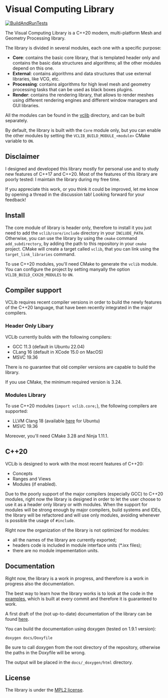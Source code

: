 # Visual Computing Library

[![BuildAndRunTests](https://github.com/cnr-isti-vclab/vclib/actions/workflows/BuildAndRunTests.yml/badge.svg)](https://github.com/cnr-isti-vclab/vclib/actions/workflows/BuildAndRunTests.yml)

The Visual Computing Library is a C++20 modern, multi-platform Mesh and Geometry Processing library.

The library is divided in several modules, each one with a specific purpose:
  - **Core**: contains the basic core library, that is templated header only and contains the basic data structures and algorithms; all the other modules depend on this one.
  - **External**: contains algorithms and data structures that use external libraries, like VCG, etc.
  - **Processing**: contains algorithms for high level mesh and geometry processing tasks that can be used as black boxes plugins.
  - **Render**: contains the rendering library, that allows to render meshes using different rendering engines and different window managers and GUI libraries.

All the modules can be found in the [vclib](vclib) directory, and can be built separately.

By default, the library is built with the `Core` module only, but you can enable the other modules by setting the `VCLIB_BUILD_MODULE_<module>` CMake variable to `ON`.

## Disclaimer

I designed and developed this library mostly for personal use and to study new features of C++17 and C++20.
Most of the features of this library are poorly tested: I maintain the library during my free time.

If you appreciate this work, or you think it could be improved, let me know by opening a thread in the discussion tab!
Looking forward for your feedback!

## Install

The core module of library is header only, therefore to install it you just need to add the `vclib/core/include` directory in your
`INCLUDE_PATH`.
Otherwise, you can use the library by using the `cmake` command `add_subdirectory`, by adding the path to this repository
in your `cmake` project. CMake will create a target called `vclib`, that you can link using the `target_link_libraries` command.

To use C++20 modules, you'll need CMake to generate the `vclib` module. You can configure the project by setting manyally the option
`VCLIB_BUILD_CXX20_MODULES` to `ON`.

## Compiler support

VCLib requires recent compiler versions in order to build the newly features of the C++20 language, that have been recently 
integrated in the major compilers.

### Header Only Libary

VCLib currently builds with the following compilers:
  - GCC 11.3 (default in Ubuntu 22.04)
  - CLang 16 (default in XCode 15.0 on MacOS)
  - MSVC 19.36

There is no guarantee that old compiler versions are capable to build the library.

If you use CMake, the minimum required version is 3.24.

### Modules Library

To use C++20 modules (`import vclib.core;`), the following compilers are supported:
  - LLVM Clang 18 (available [here](https://apt.llvm.org/) for Ubuntu)
  - MSVC 19.36
  
Moreover, you'll need CMake 3.28 and Ninja 1.11.1.

## C++20

VCLib is designed to work with the most recent features of C++20:
  - Concepts
  - Ranges and Views
  - Modules (if enabled).
  
Due to the poorly support of the major compilers (especially GCC) to C++20 modules, right now the library is designed in order
to let the user choose to use it as a header only library or with modules. When the support for modules will be strong 
enough by major compilers, build systems and IDEs, the library will be refactored and will use only modules, avoiding whenever 
is possible the usage of `#include`.

Right now the organization of the library is not optimized for modules: 
- all the names of the library are currently exported; 
- headers code is included in module interface units (*.ixx files);
- there are no module impementation units.

## Documentation

Right now, the library is a work in progress, and therefore is a work in progress also the documentation.

The best way to learn how the library works is to look at the code in the [examples](examples), which is built at every commit and 
therefore it is guaranteed to work.

A first draft of the (not up-to-date) documentation of the library can be found [here](https://alemuntoni.github.io/vclib/).

You can build the documentation using doxygen (tested on 1.9.1 version):

```
doxygen docs/Doxyfile
```

Be sure to call doxygen from the root directory of the repository, otherwise the paths in the Doxyfile will be wrong.

The output will be placed in the `docs/_doxygen/html` directory.

## License

The library is under the [MPL2 license](LICENSE).
